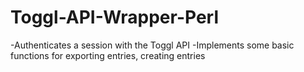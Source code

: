 # Toggl-API-Wrapper-Perl
-Authenticates a session with the Toggl API
-Implements some basic functions for exporting entries, creating entries
